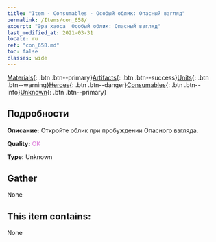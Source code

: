 ```yaml
---
title: "Item - Consumables - Особый облик: Опасный взгляд"
permalink: /Items/con_658/
excerpt: "Эра хаоса  Особый облик: Опасный взгляд"
last_modified_at: 2021-03-31
locale: ru
ref: "con_658.md"
toc: false
classes: wide
---
```

 [Materials](/ru/Items/){: .btn .btn--primary}[Artifacts](/ru/Items/Artifacts/){: .btn .btn--success}[Units](/ru/Items/Units/){: .btn .btn--warning}[Heroes](/ru/Items/Heroes/){: .btn .btn--danger}[Consumables](/ru/Items/Consumables/){: .btn .btn--info}[Unknown](/ru/Items/Unknown/){: .btn .btn--primary}

## Подробности
 **Описание:** Откройте облик при пробуждении Опасного взгляда.

 **Quality:** <span style="color: #DA70D6">OK</span>

 **Type:** Unknown

## Gather

  None

## This item contains:

  None

